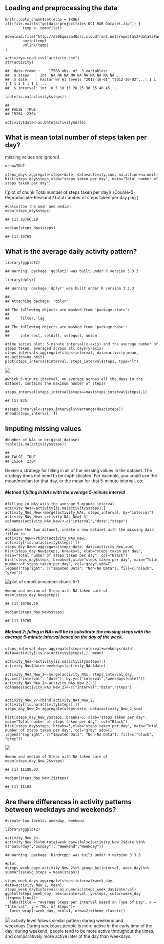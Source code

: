 Loading and preprocessing the data
----------------------------------

    knitr::opts_chunk$set(echo = TRUE)
    if(!file.exists("getdata-projectfiles-UCI HAR Dataset.zip")) {
            temp <- tempfile()
            download.file("http://d396qusza40orc.cloudfront.net/repdata%2Fdata%2Factivity.zip",temp)
            unzip(temp)
            unlink(temp)
    }

    activity<-read.csv("activity.csv")
    str(activity)

    ## 'data.frame':    17568 obs. of  3 variables:
    ##  $ steps   : int  NA NA NA NA NA NA NA NA NA NA ...
    ##  $ date    : Factor w/ 61 levels "2012-10-01","2012-10-02",..: 1 1 1 1 1 1 1 1 1 1 ...
    ##  $ interval: int  0 5 10 15 20 25 30 35 40 45 ...

    table(is.na(activity$steps))

    ## 
    ## FALSE  TRUE 
    ## 15264  2304

    activity$date<-as.Date(activity$date)

What is mean total number of steps taken per day?
-------------------------------------------------

missing values are ignored.

    echo=TRUE

    steps_day<-aggregate(steps~date, data=activity,sum, na.action=na.omit)
    hist(steps_day$steps,xlab="steps taken per day", main="Total number of steps taken per day")

![plot of chunk Total number of steps taken per day](./Course-5-Reproducible-Research/Total number of steps taken per day.png )

    #calcultae the mean and median
    mean(steps_day$steps)

    ## [1] 10766.19

    median(steps_day$steps)

    ## [1] 10765

What is the average daily activity pattern?
-------------------------------------------

    library(ggplot2)

    ## Warning: package 'ggplot2' was built under R version 3.3.3

    library(dplyr)

    ## Warning: package 'dplyr' was built under R version 3.3.3

    ## 
    ## Attaching package: 'dplyr'

    ## The following objects are masked from 'package:stats':
    ## 
    ##     filter, lag

    ## The following objects are masked from 'package:base':
    ## 
    ##     intersect, setdiff, setequal, union

    #time series plot: 5-minute interval(x-axis) and the average number of steps taken, averaged across all days(y-axis)
    steps_interval<-aggregate(steps~interval, data=activity,mean, na.action=na.omit)
    plot(steps_interval$interval, steps_interval$steps, type="l")

![](5._Course_Project_1_files/figure-markdown_strict/unnamed-chunk-3-1.png)

    #which 5-minute interval, on average across all the days in the dataset, contains the maximum number of steps?

    steps_interval[steps_interval$steps==max(steps_interval$steps),1]

    ## [1] 835

    #steps_interval<-steps_interval%>%arrange(desc(steps))
    #head(steps_interval, 1)

Imputing missing values
-----------------------

    #Number of NAs in original dataset
    table(is.na(activity$steps))

    ## 
    ## FALSE  TRUE 
    ## 15264  2304

Devise a strategy for filling in all of the missing values in the
dataset. The strategy does not need to be sophisticated. For example,
you could use the mean/median for that day, or the mean for that
5-minute interval, etc.

##### Method 1:filling in NAs with the average 5-minute interval

    #filling in NAs with the average 5-minute interval
    activity_NAs<-activity[is.na(activity$steps),]
    activity_NAs_New<-merge(activity_NAs, steps_interval, by="interval")
    activity_NAs_New<-activity_NAs_New[-3]
    colnames(activity_NAs_New)<-c("interval","date","steps")

    #combine the two dataset, create a new dataset with the missing data filled in
    activity_New<-rbind(activity_NAs_New, activity[!is.na(activity$steps),])
    steps_day_New<-aggregate(steps~date, data=activity_New,sum)
    hist(steps_day_New$steps, breaks=5, xlab="steps taken per day", main="Total number of steps taken per day", col="Black")
    hist(steps_day$steps, breaks=5,xlab="steps taken per day", main="Total number of steps taken per day", col="grey",add=T)
    legend("topright", c("Imputed Data", "Non-NA Data"), fill=c("black", "grey"))

![plot of chunk unnamed-chunk-5-1](5._Course_Project_1_files/figure-markdown_strict/unnamed-chunk-5-1.png)

    #mean and median of Steps with NA taken care of
    mean(steps_day_New$steps)

    ## [1] 10766.19

    median(steps_day_New$steps)

    ## [1] 10765

##### Method 2: filling in NAs will be to substitute the missing steps with the average 5-minute interval based on **the day of the week**.

    steps_interval_day<-aggregate(steps~interval+weekdays(date), data=activity[!is.na(activity$steps),], mean)

    activity_NAs<-activity[is.na(activity$steps),]
    activity_NAs$date<-weekdays(activity_NAs$date)

    activity_NAs_New_2<-merge(activity_NAs, steps_interval_day, by.x=c("interval", "date"), by.y=c("interval","weekdays(date)"))
    activity_NAs_New_2<-activity_NAs_New_2[-3]
    colnames(activity_NAs_New_2)<-c("interval","date","steps")


    activity_New_2<-rbind(activity_NAs_New_2, activity[!is.na(activity$steps),])
    steps_day_New_2<-aggregate(steps~date, data=activity_New_2,sum)

    hist(steps_day_New_2$steps, breaks=5, xlab="steps taken per day", main="Total number of steps taken per day", col="Black")
    hist(steps_day$steps, breaks=5,xlab="steps taken per day", main="Total number of steps taken per day", col="grey",add=T)
    legend("topright", c("Imputed Data", "Non-NA Data"), fill=c("black", "grey"))

![](5._Course_Project_1_files/figure-markdown_strict/unnamed-chunk-6-1.png)

    #mean and median of Steps with NA taken care of
    mean(steps_day_New_2$steps)

    ## [1] 11188.03

    median(steps_day_New_2$steps)

    ## [1] 11162

Are there differences in activity patterns between weekdays and weekends?
-------------------------------------------------------------------------

    #create two levels: weekday, weekend

    library(ggplot2)

    activity_New_2<-activity_New_2%>%mutate(week_day=ifelse(activity_New_2$date %in% c("Saturday","Sunday"), "Weekend","Weekday"))

    ## Warning: package 'bindrcpp' was built under R version 3.3.3

    #plot
    #steps_week_day<-activity_New_2%>% group_by(interval, week_day)%>% summarise(avg_steps = mean(steps))

    steps_week_day<-aggregate(steps~interval+week_day, data=activity_New_2, mean)
    steps_week_day$interval<-as.numeric(steps_week_day$interval)
    ggplot(steps_week_day, aes(x=interval, y=steps, color=week_day ))+geom_line()+
      labs(title = "Average Steps per Interval Based on Type of Day", x = "Interval", y = "No. of Steps")+
      facet_wrap(~week_day, ncol=1, nrow=2)+theme_classic()

![](5._Course_Project_1_files/figure-markdown_strict/unnamed-chunk-7-1.png)
activity level folows similar pattern during weekend and weekdays.During
weekdays,people is more active in the early time of the day; during
weekend, people tend to be more active throughout the times, and
comparatively more active later of the day than weekdays.
